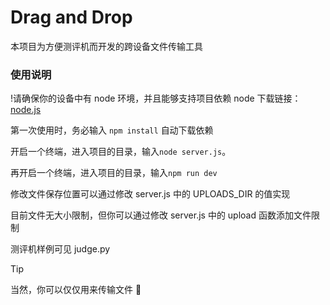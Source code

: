 # Drag and Drop

本项目为方便测评机而开发的跨设备文件传输工具

### 使用说明

!请确保你的设备中有 node 环境，并且能够支持项目依赖
node 下载链接：[node.js](https://nodejs.org/en)

第一次使用时，务必输入 `npm install` 自动下载依赖

开启一个终端，进入项目的目录，输入`node server.js`。

再开启一个终端，进入项目的目录，输入`npm run dev`

修改文件保存位置可以通过修改 server.js 中的 UPLOADS_DIR 的值实现

目前文件无大小限制，但你可以通过修改 server.js 中的 upload 函数添加文件限制

测评机样例可见 judge.py

> [!TIP]
>
> 当然，你可以仅仅用来传输文件 🥹
